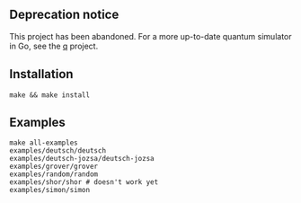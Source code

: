 
## Deprecation notice

This project has been abandoned. For a more up-to-date quantum simulator in Go, see the [q](https://github.com/itsubaki/q) project.

## Installation

```
make && make install
```

## Examples

```
make all-examples
examples/deutsch/deutsch
examples/deutsch-jozsa/deutsch-jozsa
examples/grover/grover
examples/random/random
examples/shor/shor # doesn't work yet
examples/simon/simon
```
